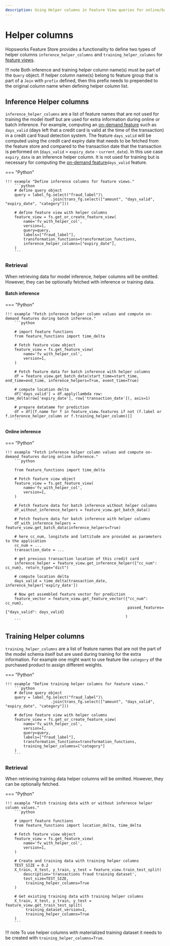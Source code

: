 ```yaml
---
description: Using Helper columns in Feature View queries for online/batch inference and training dataset.
---
```


# Helper columns
Hopsworks Feature Store provides a functionality to define two types of helper columns `inference_helper_columns` and `training_helper_columns` for [feature views](./overview.md).

!!! note
    Both inference and training helper column name(s) must be part of the `Query` object. If helper column name(s) belong to feature group that is part of a `Join` with `prefix` defined, then this prefix needs to prepended
    to the original column name when defining helper column list.

## Inference Helper columns
`inference_helper_columns` are a list of feature names that are not used for training the model itself but are used for extra information during online or batch inference.
For example, computing an [on-demand feature](../../../concepts/fs/feature_group/on_demand_feature.md) such as `days_valid` (days left that a credit card is valid at the time of the transaction) 
in a credit card fraud detection system. The feature `days_valid` will be computed using the credit card expiry date that needs to be fetched from the feature store and compared to the transaction 
date that the transaction is performed on (`days_valid` = `expiry_date` - `current_date`). In this use case `expiry_date` is an inference helper column. It is not used for training but is necessary 
for computing the [on-demand feature](../../../concepts/fs/feature_group/on_demand_feature.md)`days_valid` feature.


=== "Python"

    !!! example "Define inference columns for feature views."
        ```python
        # define query object 
        query = label_fg.select("fraud_label")\
                        .join(trans_fg.select(["amount", "days_valid", "expiry_date", "category"])) 
        
        # define feature view with helper columns
        feature_view = fs.get_or_create_feature_view(
            name='fv_with_helper_col',
            version=1,
            query=query,
            labels=["fraud_label"],
            transformation_functions=transformation_functions,
            inference_helper_columns=["expiry_date"],
        )
        ```

### Retrieval
When retrieving data for model inference, helper columns will be omitted. However, they can be optionally fetched with inference or training data.

#### Batch inference

=== "Python"

    !!! example "Fetch inference helper column values and compute on-demand features during batch inference."
        ```python

        # import feature functions
        from feature_functions import time_delta
        
        # Fetch feature view object  
        feature_view = fs.get_feature_view(
            name='fv_with_helper_col',
            version=1,
        )

        # Fetch feature data for batch inference with helper columns
        df = feature_view.get_batch_data(start_time=start_time, end_time=end_time, inference_helpers=True, event_time=True)

        # compute location delta
        df['days_valid'] = df.apply(lambda row: time_delta(row['expiry_date'], row['transaction_date']), axis=1)

        # prepare datatame for prediction
        df = df[[f.name for f in feature_view.features if not (f.label or f.inference_helper_column or f.training_helper_column)]]
        ```

#### Online inference

=== "Python"

    !!! example "Fetch inference helper column values and compute on-demand features during online inference."
        ```python

        from feature_functions import time_delta
        
        # Fetch feature view object  
        feature_view = fs.get_feature_view(
            name='fv_with_helper_col',
            version=1,
        )

        # Fetch feature data for batch inference without helper columns
        df_without_inference_helpers = feature_view.get_batch_data()

        # Fetch feature data for batch inference with helper columns
        df_with_inference_helpers = feature_view.get_batch_data(inference_helpers=True)

        # here cc_num, longitute and lattitude are provided as parameters to the application
        cc_num = ...
        transaction_date = ...
        
        # get previous transaction location of this credit card
        inference_helper = feature_view.get_inference_helper({"cc_num": cc_num}, return_type="dict")

        # compute location delta 
        days_valid = time_delta(transaction_date, inference_helper['expiry_date'])

        # Now get assembled feature vector for prediction
        feature_vector = feature_view.get_feature_vector({"cc_num": cc_num}, 
                                                          passed_features={"days_valid": days_valid}
                                                         )
        ```


## Training Helper columns
`training_helper_columns` are a list of feature names that are not the part of the model schema itself but are used during training for the extra information. 
For example one might want to use feature like `category` of the purchased product to assign different weights.

=== "Python"

    !!! example "Define training helper columns for feature views."
        ```python
        # define query object 
        query = label_fg.select("fraud_label")\
                        .join(trans_fg.select(["amount", "days_valid", "expiry_date", "category"])) 
        
        # define feature view with helper columns
        feature_view = fs.get_or_create_feature_view(
            name='fv_with_helper_col',
            version=1,
            query=query,
            labels=["fraud_label"],
            transformation_functions=transformation_functions,
            training_helper_columns=["category"]
        )
        ```

### Retrieval
When retrieving training data helper columns will be omitted. However, they can be optionally fetched.

=== "Python"

    !!! example "Fetch training data with or without inference helper column values."
        ```python

        # import feature functions
        from feature_functions import location_delta, time_delta
        
        # Fetch feature view object  
        feature_view = fs.get_feature_view(
            name='fv_with_helper_col',
            version=1,
        )

        # Create and training data with training helper columns
        TEST_SIZE = 0.2
        X_train, X_test, y_train, y_test = feature_view.train_test_split(
            description='transactions fraud training dataset',
            test_size=TEST_SIZE,
             training_helper_columns=True
        )

        # Get existing training data with training helper columns
        X_train, X_test, y_train, y_test = feature_view.get_train_test_split(
             training_dataset_version=1,
             training_helper_columns=True
        )
        ``` 

!!! note
    To use helper columns with materialized training dataset it needs to be created with `training_helper_columns=True`.  
